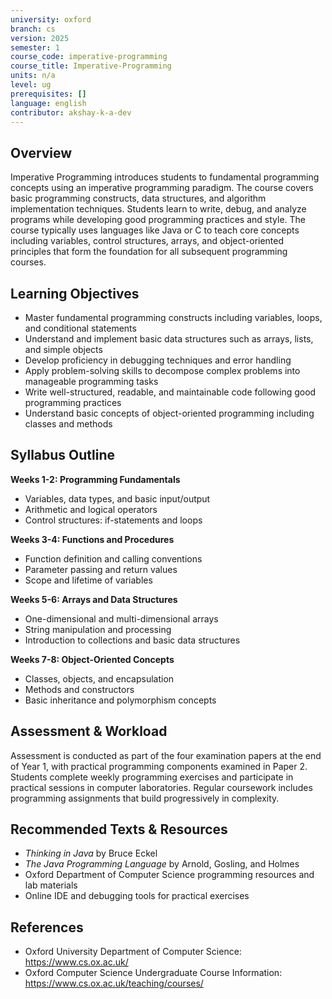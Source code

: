 ```yaml
---
university: oxford
branch: cs
version: 2025
semester: 1
course_code: imperative-programming
course_title: Imperative-Programming
units: n/a
level: ug
prerequisites: []
language: english
contributor: akshay-k-a-dev
---
```


## Overview

Imperative Programming introduces students to fundamental programming concepts using an imperative programming paradigm. The course covers basic programming constructs, data structures, and algorithm implementation techniques. Students learn to write, debug, and analyze programs while developing good programming practices and style. The course typically uses languages like Java or C to teach core concepts including variables, control structures, arrays, and object-oriented principles that form the foundation for all subsequent programming courses.

## Learning Objectives

- Master fundamental programming constructs including variables, loops, and conditional statements
- Understand and implement basic data structures such as arrays, lists, and simple objects
- Develop proficiency in debugging techniques and error handling
- Apply problem-solving skills to decompose complex problems into manageable programming tasks
- Write well-structured, readable, and maintainable code following good programming practices
- Understand basic concepts of object-oriented programming including classes and methods

## Syllabus Outline

**Weeks 1-2: Programming Fundamentals**
- Variables, data types, and basic input/output
- Arithmetic and logical operators
- Control structures: if-statements and loops

**Weeks 3-4: Functions and Procedures**
- Function definition and calling conventions
- Parameter passing and return values
- Scope and lifetime of variables

**Weeks 5-6: Arrays and Data Structures**
- One-dimensional and multi-dimensional arrays
- String manipulation and processing
- Introduction to collections and basic data structures

**Weeks 7-8: Object-Oriented Concepts**
- Classes, objects, and encapsulation
- Methods and constructors
- Basic inheritance and polymorphism concepts

## Assessment & Workload

Assessment is conducted as part of the four examination papers at the end of Year 1, with practical programming components examined in Paper 2. Students complete weekly programming exercises and participate in practical sessions in computer laboratories. Regular coursework includes programming assignments that build progressively in complexity.

## Recommended Texts & Resources

- *Thinking in Java* by Bruce Eckel
- *The Java Programming Language* by Arnold, Gosling, and Holmes
- Oxford Department of Computer Science programming resources and lab materials
- Online IDE and debugging tools for practical exercises

## References

- Oxford University Department of Computer Science: https://www.cs.ox.ac.uk/
- Oxford Computer Science Undergraduate Course Information: https://www.cs.ox.ac.uk/teaching/courses/
